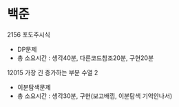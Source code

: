 # 백준
2156 포도주시식
- DP문제
- 총 소요시간 : 생각40분, 다른코드참조20분, 구현20분

12015 가장 긴 증가하는 부분 수열 2
- 이분탐색문제
- 총 소요시간 : 생각30분, 구현(보고배낌, 이분탐색 기억안나서)
